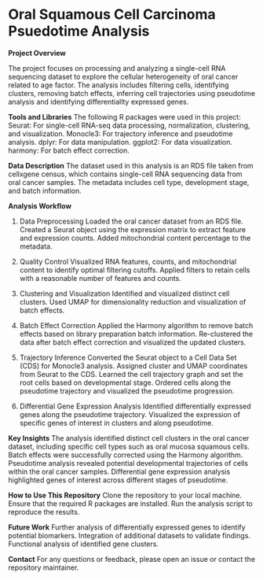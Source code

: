 # Oral Squamous Cell Carcinoma Psuedotime Analysis

**Project Overview**

The project focuses on processing and analyzing a single-cell RNA sequencing dataset to explore the cellular heterogeneity of oral cancer related to age factor. The analysis includes filtering cells, identifying clusters, removing batch effects, inferring cell trajectories using pseudotime analysis and identifying differentiallty expressed genes.

**Tools and Libraries**
The following R packages were used in this project:
Seurat: For single-cell RNA-seq data processing, normalization, clustering, and visualization.
Monocle3: For trajectory inference and pseudotime analysis.
dplyr: For data manipulation.
ggplot2: For data visualization.
harmony: For batch effect correction.

**Data Description**
The dataset used in this analysis is an RDS file taken from cellxgene census, which contains single-cell RNA sequencing data from oral cancer samples. The metadata includes cell type, development stage, and batch information.

**Analysis Workflow**
1. Data Preprocessing
Loaded the oral cancer dataset from an RDS file.
Created a Seurat object using the expression matrix to extract feature and expression counts.
Added mitochondrial content percentage to the metadata.

2. Quality Control
Visualized RNA features, counts, and mitochondrial content to identify optimal filtering cutoffs.
Applied filters to retain cells with a reasonable number of features and counts.

3. Clustering and Visualization
Identified and visualized distinct cell clusters.
Used UMAP for dimensionality reduction and visualization of batch effects.

4. Batch Effect Correction
Applied the Harmony algorithm to remove batch effects based on library preparation batch information.
Re-clustered the data after batch effect correction and visualized the updated clusters.

5. Trajectory Inference
Converted the Seurat object to a Cell Data Set (CDS) for Monocle3 analysis.
Assigned cluster and UMAP coordinates from Seurat to the CDS.
Learned the cell trajectory graph and set the root cells based on developmental stage.
Ordered cells along the pseudotime trajectory and visualized the pseudotime progression.

6. Differential Gene Expression Analysis
Identified differentially expressed genes along the pseudotime trajectory.
Visualized the expression of specific genes of interest in clusters and along pseudotime.

**Key Insights**
The analysis identified distinct cell clusters in the oral cancer dataset, including specific cell types such as oral mucosa squamous cells.
Batch effects were successfully corrected using the Harmony algorithm.
Pseudotime analysis revealed potential developmental trajectories of cells within the oral cancer samples.
Differential gene expression analysis highlighted genes of interest across different stages of pseudotime.

**How to Use This Repository**
Clone the repository to your local machine.
Ensure that the required R packages are installed.
Run the analysis script to reproduce the results.

**Future Work**
Further analysis of differentially expressed genes to identify potential biomarkers.
Integration of additional datasets to validate findings.
Functional analysis of identified gene clusters.

**Contact**
For any questions or feedback, please open an issue or contact the repository maintainer.

